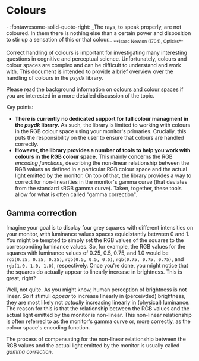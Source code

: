 # Colours
<div class="grid cards" markdown>
- :fontawesome-solid-quote-right: _The rays, to speak properly, are not coloured. In them there is nothing else than a certain power and disposition to stir up a sensation of this or that colour._
<sub>**Isaac Newton (1704), Opticks**</sub>
</div>


Correct handling of colours is important for investigating many interesting questions in cognitive and perceptual science. Unfortunately, colours and colour spaces are complex and can be difficult to understand and work with. This document is intended to provide a brief overview over the handling of colours in the *psydk* library.

Please read the background information on [colours and colour spaces](./colours-and-colour-spaces.md) if you are interested in a more detailed discussion of the topic.

Key points:

- __There is currently no dedicated support for full colour managment in the *psydk* library.__
  As such, the library is limited to working with colours in the RGB colour space using your monitor's primaries. Crucially, this puts the responsibility on the user to ensure that colours are handled correctly.
- __However, the library provides a number of tools to help you work with colours in the RGB colour space.__
  This mainly concerns the RGB *encoding functions*, describing the non-linear relationship between the RGB values as defined in a particular RGB colour space and the actual light emitted by the monitor. On top of that, the library provides a way to correct for non-linearities in the monitor's gamma curve (that deviates from the standard sRGB gamma curve). Taken, together, these tools allow for what is often called "gamma correction".

## Gamma correction

Imagine your goal is to display four grey squares with different intensities on your monitor, with luminance values spaces equidistantly between 0 and 1. You might be tempted to simply set the RGB values of the squares to the corresponding luminance values. So, for example, the RGB values for the squares with luminance values of 0.25, 0.5, 0.75, and 1.0 would be `rgb(0.25, 0.25, 0.25)`, `rgb(0.5, 0.5, 0.5)`, `rgb(0.75, 0.75, 0.75)`, and `rgb(1.0, 1.0, 1.0)`, respectively. Once you're done, you might notice that the squares do actually appear to linearly increase in brightness. This is great, right?

Well, not quite. As you might know, human perception of brightness is not linear. So if stimuli *appear* to increase linearly in (perceivded) brightness, they are most likely not *actually* increasing linearly in (physical) luminance. The reason for this is that the relationship between the RGB values and the actual light emitted by the monitor is non-linear. This non-linear relationship is often referred to as the monitor's gamma curve or, more correctly, as the colour space's encoding function.

The process of compensating for the non-linear relationship between the RGB values and the actual light emitted by the monitor is usually called *gamma correction*.
